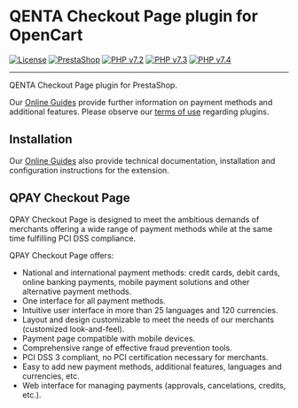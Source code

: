 # QENTA Checkout Page plugin for OpenCart

[![License](https://img.shields.io/badge/license-GPLv2-blue.svg)](https://raw.githubusercontent.com/qenta-cee/opencart-qcp/master/LICENSE)
[![PrestaShop](https://img.shields.io/badge/PrestaShop-v1.7.5.1-green.svg)](https://www.prestashop.com/)
[![PHP v7.2](https://img.shields.io/badge/php-v7.2-yellow.svg)](https://www.php.net)
[![PHP v7.3](https://img.shields.io/badge/php-v7.3-yellow.svg)](https://www.php.net)
[![PHP v7.4](https://img.shields.io/badge/php-v7.4-yellow.svg)](https://www.php.net)


----

QENTA Checkout Page plugin for PrestaShop.

Our [Online Guides](https://guides.qenta.com/) provide further information on payment methods and additional features. Please observe our [terms of use](https://guides.qenta.com/shop_plugins/info/#TermsOfUse) regarding plugins.

## Installation
Our [Online Guides](https://guides.qenta.com/shop_plugins/prestashop_qcp/start "Installation details") also provide technical documentation, installation and configuration instructions for the extension.


## QPAY Checkout Page
QPAY Checkout Page is designed to meet the ambitious demands of merchants offering a wide range of payment methods while at the same time fulfilling PCI DSS compliance.

QPAY Checkout Page offers:
- National and international payment methods: credit cards, debit cards, online banking payments, mobile payment solutions and other alternative payment methods.
- One interface for all payment methods.
- Intuitive user interface in more than 25 languages and 120 currencies.
- Layout and design customizable to meet the needs of our merchants (customized look-and-feel).
- Payment page compatible with mobile devices.
- Comprehensive range of effective fraud prevention tools.
- PCI DSS 3 compliant, no PCI certification necessary for merchants.
- Easy to add new payment methods, additional features, languages and currencies, etc.
- Web interface for managing payments (approvals, cancelations, credits, etc.).
